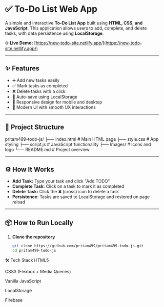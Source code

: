 # ✅ To-Do List Web App

A simple and interactive **To-Do List App** built using **HTML, CSS, and JavaScript**. This application allows users to add, complete, and delete tasks, with data persistence using **LocalStorage**.

🌐 **Live Demo:** [https://new-todo-site.netlify.app/](https://new-todo-site.netlify.app/)

---

## ✨ Features

- ➕ Add new tasks easily
- ✅ Mark tasks as completed
- ❌ Delete tasks with a click
- 💾 Auto-save using LocalStorage
- 📱 Responsive design for mobile and desktop
- 🎨 Modern UI with smooth UX interactions

---

## 📁 Project Structure

pritam499-todo-js/
├── index.html # Main HTML page
├── style.css # App styling
├── script.js # JavaScript functionality
├── Images/ # Icons and logo
└── README.md # Project overview


---

## ⚙️ How It Works

- **Add Task:** Type your task and click "Add TODO"
- **Complete Task:** Click on a task to mark it as completed
- **Delete Task:** Click the ✖ (cross) icon to delete a task
- **Persistence:** Tasks are saved to LocalStorage and restored on page reload

---

## 📦 How to Run Locally

1. **Clone the repository**
   ```bash
   git clone https://github.com/pritam499/pritam499-todo-js.git
   cd pritam499-todo-js
🛠 Tech Stack
HTML5

CSS3 (Flexbox + Media Queries)

Vanilla JavaScript

LocalStorage

Firebase
